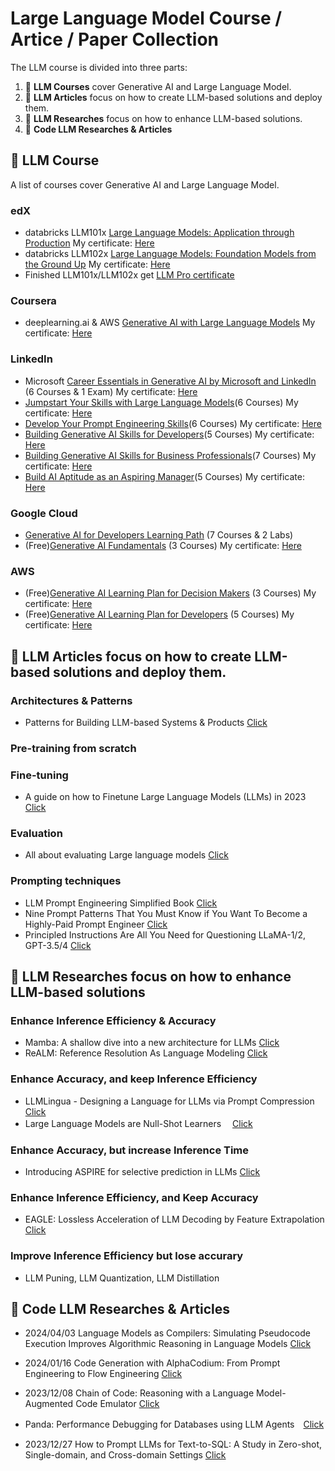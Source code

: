 # Large Language Model Course / Artice / Paper Collection

<p align="center"></p>

The LLM course is divided into three parts:

1. 🧩 **LLM Courses** cover Generative AI and Large Language Model.
2. 👷 **LLM Articles** focus on how to create LLM-based solutions and deploy them.
3. 👷 **LLM Researches** focus on how to enhance LLM-based solutions.
4. 👷 **Code LLM Researches & Articles** 

## 📝 LLM Course

A list of courses cover Generative AI and Large Language Model.
### edX
* databricks LLM101x <a href="https://learning.edx.org/course/course-v1:Databricks+LLM101x+3T2023/home">Large Language Models: Application through Production</a> My certificate: <a href="https://courses.edx.org/certificates/a00af4c099c0490bae60ba24c86ea990">Here</a>
* databricks LLM102x <a href="https://learning.edx.org/course/course-v1:Databricks+LLM102x+2T2023/home">Large Language Models: Foundation Models from the Ground Up</a> My certificate: <a href="https://courses.edx.org/certificates/7a3390daf36a4bb987342e302f7e2a09">Here</a> 
* Finished LLM101x/LLM102x get <a href="https://credentials.edx.org/credentials/87fe89f3c00d4c7ea55853e95e4d5051/"> LLM Pro certificate</a>
### Coursera
* deeplearning.ai & AWS <a href="https://www.coursera.org/learn/generative-ai-with-llms">Generative AI with Large Language Models</a> My certificate: <a href="https://www.coursera.org/account/accomplishments/certificate/LRBGW87LLCU8">Here</a>
### LinkedIn
* Microsoft <a href="https://www.linkedin.com/learning/paths/career-essentials-in-generative-ai-by-microsoft-and-linkedin?u=117675186">Career Essentials in Generative AI by Microsoft and LinkedIn</a> (6 Courses & 1 Exam) My certificate: <a href="https://www.linkedin.com/learning/certificates/7d2365b6224400b95ace28e78e5b41fd1b1642c44859821941cf0a5ccf78eb60?u=117675186">Here</a>
* <a href="https://www.linkedin.com/learning/paths/jumpstart-your-skills-with-large-language-models?u=117675186">Jumpstart Your Skills with Large Language Models</a>(6 Courses)  My certificate: <a href="https://www.linkedin.com/learning/certificates/8c5ff932dd053d699828c12907b7e3da7b5d5aa6c20274c3bcdb49d140e711de?u=117675186">Here</a>
* <a href="https://www.linkedin.com/learning/paths/develop-your-prompt-engineering-skills?u=117675186">Develop Your Prompt Engineering Skills</a>(6 Courses)  My certificate: <a href="https://www.linkedin.com/learning/certificates/02310d4010d5cec85d3c99bdab795c89ad9d0ebd2faa4a564b2cbdfdb97456de?u=117675186">Here</a>
* <a href="https://www.linkedin.com/learning/paths/building-generative-ai-skills-for-developers?u=117675186">Building Generative AI Skills for Developers</a>(5 Courses)  My certificate: <a href="https://www.linkedin.com/learning/certificates/7362ccf14bffc481415c4557b39ed8300a35ee46a4b021d8dfa993c79f0101ba?u=117675186">Here</a>
* <a href="https://www.linkedin.com/learning/paths/building-generative-ai-skills-for-business-professionals?u=117675186">Building Generative AI Skills for Business Professionals</a>(7 Courses)  My certificate: <a href="https://www.linkedin.com/learning/certificates/1b493f672c696142be6186b57eed1ba1361c8c2d897e97401386b61ea701e9a1?u=117675186">Here</a>
* <a href="https://www.linkedin.com/learning/paths/build-ai-aptitude-as-an-aspiring-manager?u=117675186">Build AI Aptitude as an Aspiring Manager</a>(5 Courses)  My certificate: <a href="https://www.linkedin.com/learning/certificates/2e22fa21ccbea5eeb0846066f1f24c9e8cbf3be9efff9937971732c7aeeee543?u=117675186">Here</a>

### Google Cloud
* <a href="https://www.cloudskillsboost.google/paths/183">Generative AI for Developers Learning Path</a> (7 Courses & 2 Labs)
* (Free)<a href="https://www.cloudskillsboost.google/course_templates/556">Generative AI Fundamentals</a> (3 Courses) My certificate: <a href="https://www.cloudskillsboost.google/public_profiles/ce95ebbe-86bc-4456-b5b0-271b0151fbeb/badges/6741501">Here</a>
### AWS
* (Free)<a href="https://explore.skillbuilder.aws/learn/lp/1909/generative-ai-learning-plan-for-decision-makers">Generative AI Learning Plan for Decision Makers</a> (3 Courses) My certificate: <a href="lp_1909_4_4694674_1707717966_AWS Learning Plan Completion Certificate.pdf">Here</a>
* (Free)<a href="https://explore.skillbuilder.aws/learn/lp/2068/generative-ai-learning-plan-for-developers">Generative AI Learning Plan for Developers</a> (5 Courses) My certificate: <a href="lp_2068_4_4694674_1703515023_AWS Learning Plan Completion Certificate.pdf">Here</a>

## 📝 LLM Articles focus on how to create LLM-based solutions and deploy them. 

### Architectures & Patterns 
* Patterns for Building LLM-based Systems & Products <a href="https://eugeneyan.com/writing/llm-patterns/">Click</a>
### Pre-training from scratch
### Fine-tuning
* A guide on how to Finetune Large Language Models (LLMs) in 2023 <a href="https://blog.monsterapi.ai/fine-tune-a-large-language-model-llm-guide-2023/">Click</a>
### Evaluation
* All about evaluating Large language models <a href="https://llmnanban.akmmusai.pro/Book/LLM-Prompt-Engineering-Simplified-Book/">Click</a>
### Prompting techniques 
* LLM Prompt Engineering Simplified Book <a href="https://llmnanban.akmmusai.pro/Book/LLM-Prompt-Engineering-Simplified-Book/">Click</a>
* Nine Prompt Patterns That You Must Know if You Want To Become a Highly-Paid Prompt Engineer <a href="https://ai.plainenglish.io/nine-prompt-patterns-that-you-must-know-if-you-want-to-become-a-highly-paid-prompt-engineer-1981ec6c55b6">Click</a>
* Principled Instructions Are All You Need for Questioning LLaMA-1/2, GPT-3.5/4 <a href="https://arxiv.org/pdf/2312.16171v1.pdf">Click</a>

## 📝 LLM Researches focus on how to enhance LLM-based solutions

### Enhance Inference Efficiency & Accuracy
* Mamba: A shallow dive into a new architecture for LLMs  <a href="https://medium.com/@geronimo7/mamba-a-shallow-dive-into-a-new-architecture-for-llms-54c70ade5957">Click</a>
* ReALM: Reference Resolution As Language Modeling <a href="https://arxiv.org/abs/2403.20329">Click</a>
### Enhance Accuracy, and keep Inference Efficiency
* LLMLingua - Designing a Language for LLMs via Prompt Compression <a href="https://llmlingua.com/">Click</a>
* Large Language Models are Null-Shot Learners　 <a href="https://arxiv.org/pdf/2401.08273v1.pdf">Click</a>
### Enhance Accuracy, but increase Inference Time
* Introducing ASPIRE for selective prediction in LLMs <a href="https://blog.research.google/2024/01/introducing-aspire-for-selective.html?m=1">Click</a>
### Enhance Inference Efficiency, and Keep Accuracy 
* EAGLE: Lossless Acceleration of LLM Decoding by Feature Extrapolation <a href="https://github.com/SafeAILab/EAGLE">Click</a>
### Improve Inference Efficiency but lose accurary
* LLM Puning, LLM Quantization, LLM Distillation

## 📝 Code LLM Researches & Articles

* 2024/04/03 Language Models as Compilers: Simulating Pseudocode Execution Improves Algorithmic Reasoning in Language Models <a href="https://arxiv.org/abs/2404.02575">Click</a>
* 2024/01/16 Code Generation with AlphaCodium: From Prompt Engineering to Flow Engineering <a href="https://arxiv.org/abs/2401.08500">Click</a>
* 2023/12/08 Chain of Code: Reasoning with a Language Model-Augmented Code Emulator <a href="https://arxiv.org/abs/2312.04474">Click</a>
* Panda: Performance Debugging for Databases using LLM Agents　<a href="https://assets.amazon.science/4f/47/4325f2b44c92963a2728a372ad3b/panda-performance-debugging-for-databases-using-llm-agents.pdf">Click</a>

* 2023/12/27 How to Prompt LLMs for Text-to-SQL: A Study in Zero-shot, Single-domain, and Cross-domain Settings <a href="https://arxiv.org/pdf/2305.11853.pdf">Click</a>

